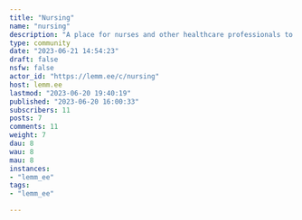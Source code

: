 ```yaml
---
title: "Nursing" 
name: "nursing"
description: "A place for nurses and other healthcare professionals to discuss relevant topics.Be respectful of one another. Constructive discussion is welcome but trolls are not.No directed racism, sexism, bigotry, etc. Bottom line, we are all human and should treat each other as such.Rules may be adjusted to adapt to community needs as it develops.Please be mindful if posting anything with graphic imagery."
type: community
date: "2023-06-21 14:54:23"
draft: false
nsfw: false
actor_id: "https://lemm.ee/c/nursing"
host: lemm.ee
lastmod: "2023-06-20 19:40:19"
published: "2023-06-20 16:00:33"
subscribers: 11
posts: 7
comments: 11
weight: 7
dau: 8
wau: 8
mau: 8
instances:
- "lemm_ee"
tags: 
- "lemm_ee"

---
```

